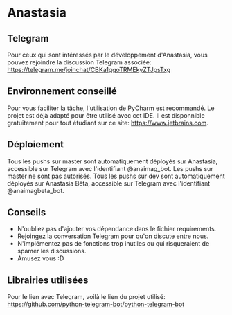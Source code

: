 # Anastasia

## Telegram

Pour ceux qui sont intéressés par le développement d'Anastasia, vous pouvez rejoindre la discussion Telegram associée: https://telegram.me/joinchat/CBKa1ggoTRMEkyZTJpsTxg

## Environnement conseillé

Pour vous faciliter la tâche, l'utilisation de PyCharm est recommandé. Le projet est déjà adapté pour être utilisé avec cet IDE. Il est disponnible gratuitement pour tout étudiant sur ce site: https://www.jetbrains.com.

## Déploiement

Tous les pushs sur master sont automatiquement déployés sur Anastasia, accessible sur Telegram avec l'identifiant @anaimag_bot. Les pushs sur master ne sont pas autorisés.
Tous les pushs sur dev sont automatiquement déployés sur Anastasia Bêta, accessible sur Telegram avec l'identifiant @anaimagbeta_bot.

## Conseils

- N'oubliez pas d'ajouter vos dépendance dans le fichier requirements.
- Rejoingez la conversation Telegram pour qu'on discute entre nous.
- N'implémentez pas de fonctions trop inutiles ou qui risqueraient de spamer les discussions.
- Amusez vous :D

## Librairies utilisées

Pour le lien avec Telegram, voilà le lien du projet utilisé: https://github.com/python-telegram-bot/python-telegram-bot